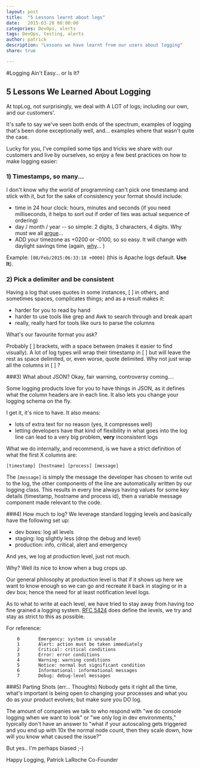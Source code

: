```yaml
---
layout: post
title:  "5 Lessons learnt about logs"
date:   2015-03-28 08:00:00
categories: DevOps, alerts
tags: DevOps, testing, alerts
author: patrick
description: "Lessons we have learnt from our users about logging"
share: true

---
```

#Logging Ain't Easy... or Is It?
## 5 Lessons We Learned About Logging ##

At topLog, not surprisingly, we deal with A LOT of logs; including our own, and our customers'. 

It's safe to say we've seen both ends of the spectrum, examples of logging that's been done exceptionally well, and... examples where that wasn't quite the case.

Lucky for you, I've compiled some tips and tricks we share with our customers and live by ourselves, so enjoy a few best practices on how to make logging easier:

### 1) Timestamps, so many...
I don't know why the world of programming can't pick one timestamp and stick with it, but for the sake of consistency your format should include:

- time in 24 hour clock: hours, minutes and seconds (if you need milliseconds, it helps to sort out if order of ties was actual sequence of ordering)
- day / month / year -- so simple: 2 digits, 3 characters, 4 digits. Why must we all [argue](http://en.wikipedia.org/wiki/Date_format_by_country)...
- ADD your timezone as +0200 or -0100, so so easy.  It will change with daylight savings time (again, [why](http://www.timeanddate.com/time/dst/history.html)... )

Example: ``[08/Feb/2015:06:33:18 +0000]``  (this is Apache logs default. **Use It**).



### 2) Pick a delimiter and be consistent
Having a log that uses quotes in some instances, [ ] in others, and sometimes spaces, complicates things; and as a result makes it:

- harder for you to read by hand
- harder to use tools like grep and Awk to search through and break apart
- really, really hard for tools like ours to parse the columns

What's our favourite format you ask? 

Probably [ ] brackets, with a space between (makes it easier to find visually). A lot of log types will wrap their timestamp in [ ] but will leave the rest as space delimited, or, even worse, quote delimited.  Why not just wrap all the columns in [ ] ?


###3) What about JSON?
Okay, fair warning, controversy coming.... 

Some logging products love for you to have things in JSON, as it defines what the column headers are in each line.  It also lets you change your logging schema on the fly.  

I get it, it's nice to have.  It also means:

- lots of extra text for no reason (yes, it compresses well)
- letting developers have that kind of flexibility in what goes into the log line can lead to a very big problem, **very** inconsistent logs

What we do internally, and recommend, is we have a strict definition of what the first X columns are:

``[timestamp] [hostname] [process] [message]``

The ``[message]`` is simply the message the developer has chosen to write out to the log, the other components of the line are automatically written by our logging class. This results in every line always having values for some key details (timestamp, hostname and process id), then a variable message component made relevant to the code.

###4) How much to log?
We leverage standard logging levels and basically have the following set up:

- dev boxes: log all levels
- staging: log slightly less (drop the debug and level)
- production: info, critical, alert and emergency

And yes, we log at production level, just not much. 

Why? Well its nice to know when a bug crops up.  

Our general philosophy at production level is that if it shows up here we want to know enough so we can go and recreate it back in staging or in a dev box; hence the need for at least notification level logs. 

As to what to write at each level, we have tried to stay away from having too fine grained a logging system. [RFC 5424](http://tools.ietf.org/html/rfc5424) does define the levels, we try and stay as strict to this as possible.  


For reference:
```
    0       Emergency: system is unusable
    1       Alert: action must be taken immediately
    2       Critical: critical conditions
    3       Error: error conditions
    4       Warning: warning conditions
    5       Notice: normal but significant condition
    6       Informational: informational messages
    7       Debug: debug-level messages
```
###5) Parting Shots (err... Thoughts)
Nobody gets it right all the time, what's important is being open to changing your processes and what you do as your product evolves; but make sure you DO log.  

The amount of companies we talk to who respond with "we do console logging when we want to look" or "we only log in dev environments," typically don't have an answer to "what if your autoscaling gets triggered and you end up with 10x the normal node count, then they scale down, how will you know what caused the issue?" 

But yes.. I'm perhaps biased ;-)

Happy Logging,
Patrick LaRoche
Co-Founder

